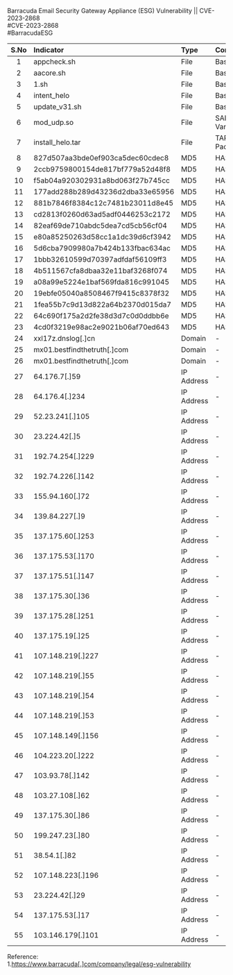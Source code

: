 Barracuda Email Security Gateway Appliance (ESG) Vulnerability || CVE-2023-2868
<br>#CVE-2023-2868
<br>#BarracudaESG

| S.No | Indicator            | Type   | Comment |
|:-----:|:----------------|:---------|:--------------------|
|1 | appcheck.sh   | File  |  Bash Script |
|2 | aacore.sh     | File  |  Bash Script |
|3 | 1.sh          | File  |  Bash Script |
|4 | intent_helo   | File  |  Bash Script |
|5 | update_v31.sh | File  |  Bash Script |
|6 | mod_udp.so	   | File  |  SALTWATER Variant |
|7 | install_helo.tar | File | TAR Package |
|8 |827d507aa3bde0ef903ca5dec60cdec8 | MD5 | HASH |
|9 |2ccb9759800154de817bf779a52d48f8 | MD5 | HASH |
|10 |f5ab04a920302931a8bd063f27b745cc | MD5 | HASH |
|11 |177add288b289d43236d2dba33e65956 | MD5 | HASH |
|12 |881b7846f8384c12c7481b23011d8e45 | MD5 | HASH |
|13 |cd2813f0260d63ad5adf0446253c2172 | MD5 | HASH |
|14 |82eaf69de710abdc5dea7cd5cb56cf04 | MD5 | HASH |
|15 |e80a85250263d58cc1a1dc39d6cf3942 | MD5 | HASH |
|16 |5d6cba7909980a7b424b133fbac634ac | MD5 | HASH |
|17 |1bbb32610599d70397adfdaf56109ff3 | MD5 | HASH |
|18 |4b511567cfa8dbaa32e11baf3268f074 | MD5 | HASH |
|19 |a08a99e5224e1baf569fda816c991045 | MD5 | HASH |
|20 |19ebfe05040a8508467f9415c8378f32 | MD5 | HASH |
|21 |1fea55b7c9d13d822a64b2370d015da7 | MD5 | HASH |
|22 |64c690f175a2d2fe38d3d7c0d0ddbb6e | MD5 | HASH |
|23 |4cd0f3219e98ac2e9021b06af70ed643 | MD5 | HASH |
|24 |xxl17z.dnslog[.]cn | Domain | - |
|25 |mx01.bestfindthetruth[.]com | Domain | - |
|26 |mx01.bestfindthetruth[.]com | Domain | - |
|27|64.176.7[.]59| IP Address | - |
|28|64.176.4[.]234| IP Address | - |
|29|52.23.241[.]105| IP Address | - |
|30|23.224.42[.]5| IP Address | - |
|31|192.74.254[.]229| IP Address | - |
|32|192.74.226[.]142| IP Address | - |
|33|155.94.160[.]72| IP Address | - |
|34|139.84.227[.]9| IP Address | - |
|35|137.175.60[.]253| IP Address | - |
|36|137.175.53[.]170| IP Address | - |
|37|137.175.51[.]147| IP Address | - |
|38|137.175.30[.]36| IP Address | - |
|39|137.175.28[.]251| IP Address | - |
|40|137.175.19[.]25| IP Address | - |
|41|107.148.219[.]227| IP Address | - |
|42|107.148.219[.]55| IP Address | - |
|43|107.148.219[.]54| IP Address | - |
|44|107.148.219[.]53| IP Address | - |
|45|107.148.149[.]156| IP Address | - |
|46|104.223.20[.]222| IP Address | - |
|47|103.93.78[.]142| IP Address | - |
|48|103.27.108[.]62| IP Address | - |
|49|137.175.30[.]86| IP Address | - |
|50|199.247.23[.]80| IP Address | - |
|51|38.54.1[.]82| IP Address | - |
|52|107.148.223[.]196| IP Address | - |
|53|23.224.42[.]29| IP Address | - |
|54|137.175.53[.]17| IP Address | - |
|55|103.146.179[.]101| IP Address | - |


Reference:
<br>1.https://www.barracuda[.]com/company/legal/esg-vulnerability
